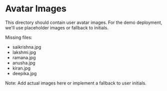 # Avatar Images

This directory should contain user avatar images. For the demo deployment, 
we'll use placeholder images or fallback to initials.

Missing files:
- saikrishna.jpg
- lakshmi.jpg  
- ramana.jpg
- anusha.jpg
- kiran.jpg
- deepika.jpg

Note: Add actual images here or implement a fallback to user initials.